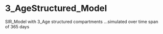 # 3_AgeStructured_Model
SIR_Model with 3_Age structured compartments ...simulated over time span of 365 days

